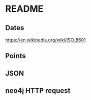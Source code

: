 # README

## Dates

https://en.wikipedia.org/wiki/ISO_8601

## Points


## JSON


## neo4j HTTP request
